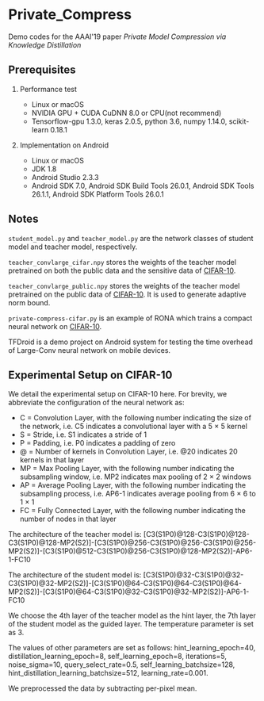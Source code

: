 # Private_Compress

Demo codes for the AAAI'19 paper *Private Model Compression via Knowledge Distillation*

## Prerequisites

1. Performance test

    - Linux or macOS
    - NVIDIA GPU + CUDA CuDNN 8.0 or CPU(not recommend)
    - Tensorflow-gpu 1.3.0, keras 2.0.5, python 3.6, numpy 1.14.0, scikit-learn 0.18.1

2. Implementation on Android

    - Linux or macOS
    - JDK 1.8
    - Android Studio 2.3.3
    - Android SDK 7.0, Android SDK Build Tools 26.0.1, Android SDK Tools 26.1.1, Android SDK Platform Tools 26.0.1

## Notes

`student_model.py` and `teacher_model.py` are the network classes of student model and teacher model, respectively.

`teacher_convlarge_cifar.npy` stores the weights of the teacher model pretrained on both the public data and the sensitive data of [CIFAR-10](https://www.cs.toronto.edu/~kriz/cifar.html).

`teacher_convlarge_public.npy` stores the weights of the teacher model pretrained on the public data of [CIFAR-10](https://www.cs.toronto.edu/~kriz/cifar.html). It is used to generate adaptive norm bound.

`private-compress-cifar.py` is an example of RONA which trains a compact neural network on [CIFAR-10](https://www.cs.toronto.edu/~kriz/cifar.html).

TFDroid is a demo project on Android system for testing the time overhead of Large-Conv neural network on mobile devices.

## Experimental Setup on CIFAR-10

We detail the experimental setup on CIFAR-10 here. For brevity, we abbreviate the configuration of the neural network as: 

- C = Convolution Layer, with the following number indicating the size of the network, i.e. C5 indicates a convolutional layer with a 5 × 5 kernel 
- S = Stride, i.e. S1 indicates a stride of 1 
- P = Padding, i.e. P0 indicates a padding of zero 
- @ = Number of kernels in Convolution Layer, i.e. @20 indicates 20 kernels in that layer 
- MP = Max Pooling Layer, with the following number indicating the subsampling window, i.e. MP2 indicates max pooling of 2 × 2 windows 
- AP = Average Pooling Layer, with the following number indicating the subsampling process, i.e. AP6-1 indicates average pooling from 6 × 6 to 1 × 1
- FC = Fully Connected Layer, with the following number indicating the number of nodes in that layer

The architecture of the teacher model is: \[C3(S1P0)@128-C3(S1P0)@128-C3(S1P0)@128-MP2(S2)\]-\[C3(S1P0)@256-C3(S1P0)@256-C3(S1P0)@256-MP2(S2)\]-\[C3(S1P0)@512-C3(S1P0)@256-C3(S1P0)@128-MP2(S2)\]-AP6-1-FC10

The architecture of the student model is: \[C3(S1P0)@32-C3(S1P0)@32-C3(S1P0)@32-MP2(S2)\]-\[C3(S1P0)@64-C3(S1P0)@64-C3(S1P0)@64-MP2(S2)\]-\[C3(S1P0)@64-C3(S1P0)@32-C3(S1P0)@32-MP2(S2)\]-AP6-1-FC10

We choose the 4th layer of the teacher model as the hint layer, the 7th layer of the student model as the guided layer. The temperature parameter is set as 3.

The values of other parameters are set as follows: hint_learning_epoch=40, distillation_learning_epoch=8, self_learning_epoch=8, iterations=5, noise_sigma=10, query_select_rate=0.5, self_learning_batchsize=128, hint_distillation_learning_batchsize=512, learning_rate=0.001.  

We preprocessed the data by subtracting per-pixel mean.
